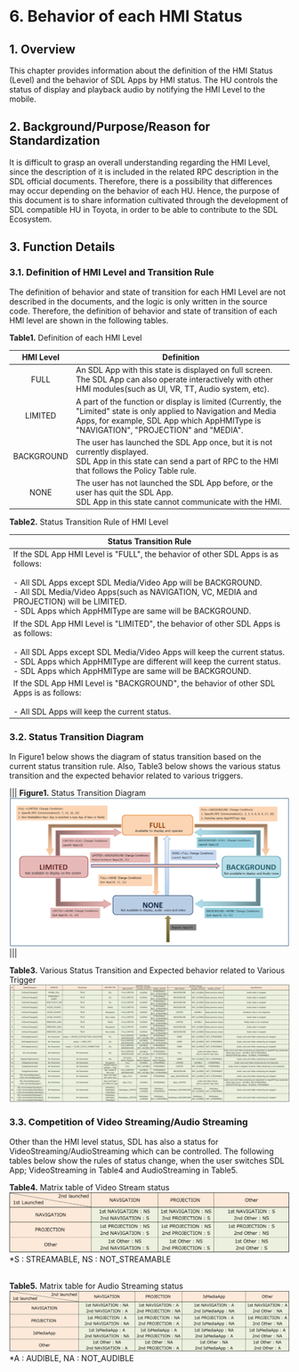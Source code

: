 # 6. Behavior of each HMI Status

## 1. Overview
This chapter provides information about the definition of the HMI Status (Level) and the behavior of SDL Apps by HMI status.
The HU controls the status of display and playback audio by notifying the HMI Level to the mobile.

## 2. Background/Purpose/Reason for Standardization
It is difficult to grasp an overall understanding regarding the HMI Level, since the description of it is included in the related RPC description in the SDL official documents.
Therefore, there is a possibility that differences may occur depending on the behavior of each HU.
Hence, the purpose of this document is to share information cultivated through the development of SDL compatible HU in Toyota, in order to be able to contribute to the SDL Ecosystem.

## 3. Function Details
### 3.1. Definition of HMI Level and Transition Rule
The definition of behavior and state of transition for each HMI Level are not described in the documents, and the logic is only written in the source code.
Therefore, the definition of behavior and state of transition of each HMI level are shown in the following tables.

**Table1.** Definition of each HMI Level

|<div align="center"> HMI Level </div>|<div align="center"> Definition </div>|
|:---:|:---|
|<div align="center"> FULL </div>|<div align="left">An SDL App with this state is displayed on full screen.<br>The SDL App can also operate interactively with other HMI modules(such as UI, VR, TT, Audio system, etc). </div>|
|<div align="center"> LIMITED </div>|<div align="left">A part of the function or display is limited (Currently, the "Limited" state is only applied to Navigation and Media Apps, for example, SDL App which AppHMIType is "NAVIGATION", "PROJECTION" and "MEDIA". </div>|
|<div align="center"> BACKGROUND </div>|<div align="left">The user has launched the SDL App once, but it is not currently displayed.<br>SDL App in this state can send a part of RPC to the HMI that follows the Policy Table rule. </div>|
|<div align="center"> NONE </div>|<div align="left">The user has not launched the SDL App before, or the user has quit the SDL App.<br>SDL App in this state cannot communicate with the HMI. </div>|

**Table2.** Status Transition Rule of HMI Level

|<div align="center"> Status Transition Rule </div>|
|:---|
|<div align="left"> If the SDL App HMI Level is "FULL", the behavior of other SDL Apps is as follows:<br><br> - All SDL Apps except SDL Media/Video App will be BACKGROUND.<br> - All SDL Media/Video Apps(such as NAVIGATION, VC, MEDIA and PROJECTION) will be LIMITED.<br> - SDL Apps which AppHMIType are same will be BACKGROUND.<br></div>|
|<div align="left"> If the SDL App HMI Level is "LIMITED", the behavior of other SDL Apps is as follows:<br><br> - All SDL Apps except SDL Media/Video Apps will keep the current status.<br> - SDL Apps which AppHMIType are different will keep the current status.<br> - SDL Apps which AppHMIType are same will be BACKGROUND.<br></div>|
|<div align="left"> If the SDL App HMI Level is "BACKGROUND", the behavior of other SDL Apps is as follows:<br><br> - All SDL Apps will keep the current status.<br></div>|

### 3.2. Status Transition Diagram
In Figure1 below shows the diagram of status transition based on the current status transition rule.
Also, Table3 below shows the various status transition and the expected behavior related to various triggers.

|||
**Figure1.** Status Transition Diagram
![figuer1_status_transition_diagram.png](./assets/figuer1_status_transition_diagram.png)
|||

**Table3.** Various Status Transition and Expected behavior related to Various Trigger
![table3_various_status_transition_and_expected_behavior_related_to_various_trigger.png](./assets/table3_various_status_transition_and_expected_behavior_related_to_various_trigger.png)

###  3.3. Competition of Video Streaming/Audio Streaming
Other than the HMI level status, SDL has also a status for VideoStreaming/AudioStreaming which can be controlled.
The following tables below show the rules of status change, when the user switches SDL App; VideoStreaming in Table4 and AudioStreaming in Table5.

**Table4.** Matrix table of Video Stream status
![table4_matrix_table_of_video_stream.png](./assets/table4_matrix_table_of_video_stream.png)
*S : STREAMABLE, NS : NOT_STREAMABLE<br><br>

**Table5.** Matrix table for Audio Streaming status
![table5_matrix_table_of_audio_stream.png](./assets/table5_matrix_table_of_audio_stream.png)
*A : AUDIBLE, NA : NOT_AUDIBLE
